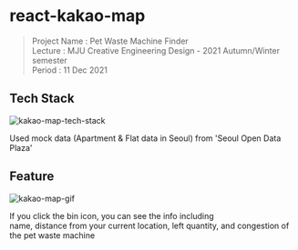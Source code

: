 # react-kakao-map

> Project Name : Pet Waste Machine Finder  
> Lecture : MJU Creative Engineering Design - 2021 Autumn/Winter semester  
> Period : 11 Dec 2021

## Tech Stack

![kakao-map-tech-stack](https://user-images.githubusercontent.com/48925632/161496886-00aaf4ba-c39c-42b2-8936-7175a18416ba.png)

Used mock data (Apartment & Flat data in Seoul) from 'Seoul Open Data Plaza'

## Feature

![kakao-map-gif](https://user-images.githubusercontent.com/48925632/161512064-1a02fbab-3987-4501-92ff-e1b0389592c8.gif)

If you click the bin icon, you can see the info including  
name, distance from your current location, left quantity, and congestion of the pet waste machine
